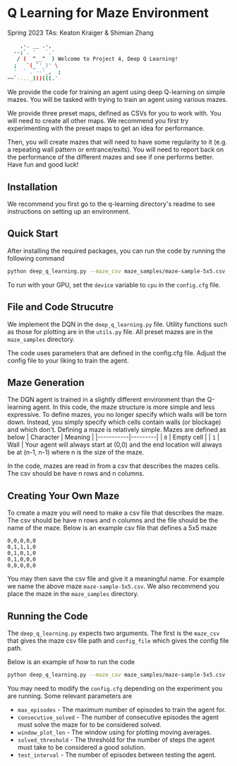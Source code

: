 # Q Learning for Maze Environment

Spring 2023
TAs: Keaton Kraiger & Shimian Zhang

``` bash
    ,-. __ .-,
  --;`. '   `.'
   / (  ^__^  ) Welcome to Project 4, Deep Q Learning!
  ;   `(_`'_)' \
  '  ` .`--'_,  ;
~~`-..._)))(((.'
```

We provide the code for training an agent using deep Q-learning on simple mazes. You will be tasked with trying to train an agent using various mazes.

We provide three preset maps, defined as CSVs for you to work with. You will need to create all other maps. We recommend you first try experimenting with the preset maps to get an idea for performance.

Then, you will create mazes that will need to have some regularity to it (e.g. a repeating wall pattern or entrance/exits). You will need to report back on the performance of the different mazes and see if one performs better. Have fun and good luck!

## Installation

We recommend you first go to the q-learning directory's readme to see instructions on setting up an environment.

## Quick Start

After installing the required packages, you can run the code by running the following command

``` bash
python deep_q_learning.py --maze_csv maze_samples/maze-sample-5x5.csv --config_file config.cfg
```

To run with your GPU, set the `device` variable to `cpu` in the `config.cfg` file.

## File and Code Strucutre

We implement the DQN in the `deep_q_learning.py` file. Utility functions such as those for plotting are in the `utils.py` file. All preset mazes are in the `maze_samples` directory. 

The code uses parameters that are defined in the config.cfg file. Adjust the config file to your liking to train the agent.

## Maze Generation

The DQN agent is trained in a slightly different environment than the Q-learning agent. In this code, the maze structure is more simple and less expressive. To define mazes, you no longer specify which walls will be torn down. Instead, you simply specify which cells contain walls (or blockage) and which don't. Defining a maze is relatively simple. Mazes are defined as below
| Character | Meaning |
|-----------|---------|
| `0`       | Empty cell |
| `1`       | Wall |
Your agent will always start at (0,0) and the end location will always be at (n-1, n-1) where n is the size of the maze.

In the code, mazes are read in from a csv that describes the mazes cells. The csv should be have n rows and n columns.

## Creating Your Own Maze

To create a maze you will need to make a csv file that describes the maze. The csv should be have n rows and n columns and the file should be the name of the maze. Below is an example csv file that defines a 5x5 maze
  
  ``` csv
  0,0,0,0,0
  0,1,1,1,0
  0,1,0,1,0
  0,1,0,0,0
  0,0,0,0,0
  ```
You may then save the csv file and give it a meaningful name. For example we name the above maze `maze-sample-5x5.csv`. We also recommend you place the maze in the `maze_samples` directory.

## Running the Code

The `deep_q_learning.py` expects two arguments. The first is the `maze_csv` that gives the maze csv file path and `config_file` which gives the config file path. 

Below is an example of how to run the code

``` bash
python deep_q_learning.py --maze_csv maze_samples/maze-sample-5x5.csv --config_file config.cfg
```

You may need to modify the `config.cfg` depending on the experiment you are running. Some relevant parameters are
* `max_episodes` - The maximum number of episodes to train the agent for.
* `consecutive_solved` - The number of consecutive episodes the agent must solve the maze for to be considered solved.
* `window_plot_len` - The window using for plotting moving averages.
* `solved_threshold` - The threshold for the number of steps the agent must take to be considered a good solution. 
* `test_interval` - The number of episodes between testing the agent.
